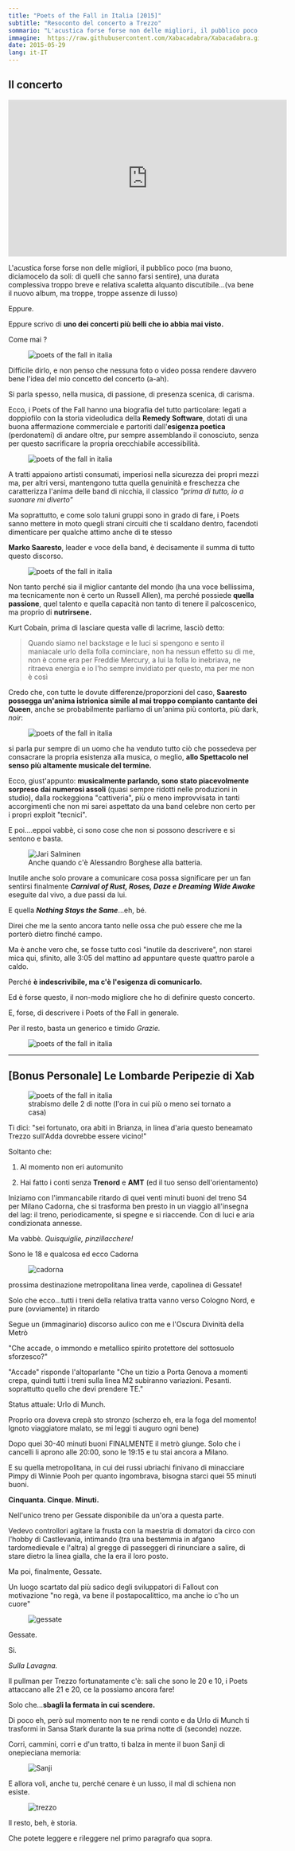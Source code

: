 ```yaml
---
title: "Poets of the Fall in Italia [2015]"
subtitle: "Resoconto del concerto a Trezzo"
sommario: "L'acustica forse forse non delle migliori, il pubblico poco (ma buono, diciamocelo da soli: di quelli che sanno farsi sentire)..."
immagine:  https://raw.githubusercontent.com/Xabacadabra/Xabacadabra.github.io/master/images/poetsofthefallitalia.jpg
date: 2015-05-29
lang: it-IT
---
```


## Il concerto

<iframe width="560" height="315" src="https://www.youtube.com/embed/seZ6iBLimTQ" frameborder="0" allowfullscreen></iframe>

L'acustica forse forse non delle migliori, il pubblico poco (ma buono, diciamocelo da soli: di quelli che sanno farsi sentire), una durata complessiva troppo breve e relativa scaletta alquanto discutibile...(va bene il nuovo album, ma troppe, troppe assenze di lusso)

Eppure.

Eppure scrivo di **uno dei concerti più belli che io abbia mai visto.**

Come mai ?

<figure>
	<img src="https://3.bp.blogspot.com/-XSfq1mPXZiU/VWhBJCg1aOI/AAAAAAAAMFE/jAPd6HdWb8A/s1600/vlcsnap-2015-05-29-11h55m25s879.png" alt="poets of the fall in italia">
</figure>

Difficile dirlo, e non penso che nessuna foto o video possa rendere davvero bene l'idea del mio concetto del concerto (a-ah).

Si parla spesso, nella musica, di passione, di presenza scenica, di carisma.

Ecco, i Poets of the Fall hanno una biografia del tutto particolare: legati a doppiofilo con la storia videoludica della **Remedy Software**, dotati di una buona affermazione commerciale e partoriti dall'**esigenza poetica** (perdonatemi) di andare oltre, pur sempre assemblando il conosciuto, senza per questo sacrificare la propria orecchiabile accessibilità.

<figure>
	<img src="https://2.bp.blogspot.com/-Ba4xcXWzH8A/VWhB3TuNm5I/AAAAAAAAMFU/qL1bHIH4HOI/s1600/vlcsnap-2015-05-29-11h51m56s738.png" alt="poets of the fall in italia">
</figure>

A tratti appaiono artisti consumati, imperiosi nella sicurezza dei propri mezzi ma, per altri versi, mantengono tutta quella genuinità e freschezza che caratterizza l'anima delle band di nicchia, il classico _"prima di tutto, io a suonare mi diverto"_

Ma soprattutto, e come solo taluni gruppi sono in grado di fare, i Poets sanno mettere in moto quegli strani circuiti che ti scaldano dentro, facendoti dimenticare per qualche attimo anche di te stesso

**Marko Saaresto**, leader e voce della band, è decisamente il summa di tutto questo discorso.

<figure>
	<img src="https://4.bp.blogspot.com/-YX1vRyfNs4c/VWhBityN-QI/AAAAAAAAMFM/lyxdTnwu37k/s1600/vlcsnap-2015-05-29-11h49m45s270.png" alt="poets of the fall in italia">
</figure>

Non tanto perché sia il miglior cantante del mondo (ha una voce bellissima, ma tecnicamente non è certo un Russell Allen), ma perché possiede **quella passione**, quel talento e quella capacità non tanto di tenere il palcoscenico, ma proprio di **nutrirsene.**

Kurt Cobain, prima di lasciare questa valle di lacrime, lasciò detto:

>Quando siamo nel backstage e le luci si spengono e sento il maniacale urlo della folla cominciare, non ha nessun effetto su di me, non è come era per Freddie Mercury, a lui la folla lo inebriava, ne ritraeva energia e io l'ho sempre invidiato per questo, ma per me non è così

Credo che, con tutte le dovute differenze/proporzioni del caso, **Saaresto possegga un'anima istrionica simile al mai troppo compianto cantante dei Queen**, anche se probabilmente parliamo di un'anima più contorta, più dark, _noir_:

<figure>
	<img src="https://4.bp.blogspot.com/-GRBjYWNuTHM/VWhCV5A3JDI/AAAAAAAAMFc/VH4tAlEi8-0/s1600/vlcsnap-2015-05-29-12h13m33s008.png" alt="poets of the fall in italia">
</figure>

si parla pur sempre di un uomo che ha venduto tutto ciò che possedeva per consacrare la propria esistenza alla musica, o meglio, **allo Spettacolo nel senso più altamente musicale del termine.**

Ecco, giust'appunto: **musicalmente parlando, sono stato piacevolmente sorpreso dai numerosi assoli** (quasi sempre ridotti nelle produzioni in studio), dalla rockeggiona "cattiveria", più o meno improvvisata in tanti accorgimenti che non mi sarei aspettato da una band celebre non certo per i propri exploit "tecnici".

E poi....eppoi vabbè, ci sono cose che non si possono descrivere e si sentono e basta.

<figure>
	<img src="https://2.bp.blogspot.com/-AlEFPeWWIko/VWhAwhxMTTI/AAAAAAAAME8/B_icZpmCU0U/s1600/batterista.jpg" alt="Jari Salminen">
	<figcaption>Anche quando c'è Alessandro Borghese alla batteria.</figcaption>
</figure>

Inutile anche solo provare a comunicare cosa possa significare per un fan sentirsi finalmente _**Carnival of Rust, Roses, Daze e Dreaming Wide Awake**_ eseguite dal vivo, a due passi da lui.

E quella _**Nothing Stays the Same**_...eh, bé.

Direi che me la sento ancora tanto nelle ossa che può essere che me la porterò dietro finché campo.

Ma è anche vero che, se fosse tutto così "inutile da descrivere", non starei mica qui, sfinito, alle 3:05 del mattino ad appuntare queste quattro parole a caldo.

Perché **è indescrivibile, ma c'è l'esigenza di comunicarlo.**

Ed è forse questo, il non-modo migliore che ho di definire questo concerto.

E, forse, di descrivere i Poets of the Fall in generale.

Per il resto, basta un generico e timido _Grazie._

<figure>
	<img src="https://1.bp.blogspot.com/-0CWZfBlORXc/VWhCigVsAhI/AAAAAAAAMFk/lHudkSklGmQ/s1600/vlcsnap-2015-05-29-12h20m06s189.png" alt="poets of the fall in italia">
</figure>

----

## [Bonus Personale] Le Lombarde Peripezie di Xab

<figure>
	<img src="https://1.bp.blogspot.com/-5GjoMV5w4iM/VWhDq0jFS4I/AAAAAAAAMF0/6lxFJoPb3GY/s1600/vlcsnap-2015-05-29-12h46m34s925.png" alt="poets of the fall in italia">
	<figcaption>strabismo delle 2 di notte (l'ora in cui più o meno sei tornato a casa)</figcaption>
</figure>

Ti dici: "sei fortunato, ora abiti in Brianza, in linea d'aria questo beneamato Trezzo sull'Adda dovrebbe essere vicino!"

Soltanto che:

1. Al momento non eri automunito

2. Hai fatto i conti senza **Trenord** e **AMT** (ed il tuo senso dell'orientamento)

Iniziamo con l'immancabile ritardo di quei venti minuti buoni del treno S4 per Milano Cadorna, che si trasforma ben presto in un viaggio all'insegna del lag: il treno, periodicamente, si spegne e si riaccende. Con di luci e aria condizionata annesse.

Ma vabbè. _Quisquiglie, pinzillacchere!_

Sono le 18 e qualcosa ed ecco Cadorna

<figure>
	<img src="https://1.bp.blogspot.com/-KIPYySwGL5Y/VWhID0jivhI/AAAAAAAAMGw/bjTMabzUQug/s1600/cadorna.jpg" alt="cadorna">
</figure>

prossima destinazione metropolitana linea verde, capolinea di Gessate!

Solo che ecco...tutti i treni della relativa tratta vanno verso Cologno Nord, e pure (ovviamente) in ritardo

Segue un (immaginario) discorso aulico con me e l'Oscura Divinità della Metrò

"Che accade, o immondo e metallico spirito protettore del sottosuolo sforzesco?"

"Accade" risponde l'altoparlante "Che un tizio a Porta Genova a momenti crepa, quindi tutti i treni sulla linea M2 subiranno variazioni. Pesanti. soprattutto quello che devi prendere TE."

Status attuale: Urlo di Munch.

Proprio ora doveva crepà sto stronzo (scherzo eh, era la foga del momento! Ignoto viaggiatore malato, se mi leggi ti auguro ogni bene)

Dopo quei 30-40 minuti buoni FINALMENTE il metrò giunge. Solo che i cancelli li aprono alle 20:00, sono le 19:15 e tu stai ancora a Milano.

E su quella metropolitana, in cui dei russi ubriachi finivano di minacciare Pimpy di Winnie Pooh per quanto ingombrava, bisogna starci quei 55 minuti buoni.

**Cinquanta. Cinque. Minuti.**

Nell'unico treno per Gessate disponibile da un'ora a questa parte.

Vedevo controllori agitare la frusta con la maestria di domatori da circo con l'hobby di Castlevania, intimando (tra una bestemmia in afgano tardomedievale e l'altra) al gregge di passeggeri di rinunciare a salire, di stare dietro la linea gialla, che la era il loro posto.

Ma poi, finalmente, Gessate.

Un luogo scartato dal più sadico degli sviluppatori di Fallout con motivazione "no regà, va bene il postapocalittico, ma anche io c'ho un cuore"

<figure>
	<img src="https://3.bp.blogspot.com/-vZJrkjeQu1k/VWhGU6TStzI/AAAAAAAAMGg/n3OoNU7sMVk/s1600/gessate.jpg" alt="gessate">
</figure>

Gessate.

Si.

_Sulla Lavagna._

Il pullman per Trezzo fortunatamente c'è: sali che sono le 20 e 10, i Poets attaccano alle 21 e 20, ce la possiamo ancora fare!

Solo che...**sbagli la fermata in cui scendere.**

Di poco eh, però sul momento non te ne rendi conto e da Urlo di Munch ti trasformi in Sansa Stark durante la sua prima notte di (seconde) nozze.

Corri, cammini, corri e d'un tratto, ti balza in mente il buon Sanji di onepieciana memoria:

<figure>
	<img src="https://2.bp.blogspot.com/-8Nid9QAcgH0/VWhEZt1u5MI/AAAAAAAAMF8/INQjE3_GcY4/s1600/sanji.jpg" alt="Sanji">
</figure>

E allora voli, anche tu, perché cenare è un lusso, il mal di schiena non esiste.

<figure>
	<img src="https://3.bp.blogspot.com/-wD54pTmyCsA/VWhF8xbEO6I/AAAAAAAAMGY/QdQVu2SXFd0/s1600/trezzo.jpg" alt="trezzo">
</figure>

Il resto, beh, è storia.

Che potete leggere e rileggere nel primo paragrafo qua sopra.
